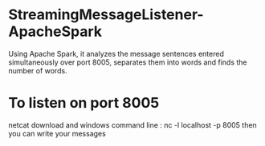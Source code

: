# StreamingMessageListener-ApacheSpark
Using Apache Spark, it analyzes the message sentences entered simultaneously over port 8005, separates them into words and finds the number of words.

# To listen on port 8005  
netcat download and windows command line : nc -l localhost -p 8005
then you can write your messages
